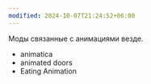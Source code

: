 ```yaml
---
modified: 2024-10-07T21:24:52+06:00
---
```

Моды связанные с анимациями везде.

- animatica
- animated doors
- Eating Animation